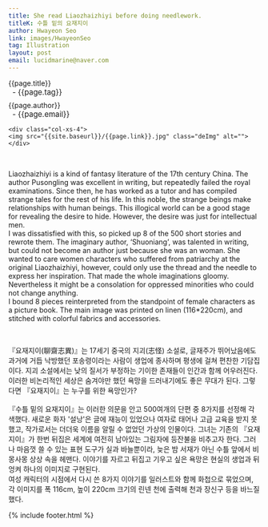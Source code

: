 ```yaml
---
title: She read Liaozhaizhiyi before doing needlework.
titleK: 수틀 밑의 요재지이
author: Hwayeon Seo
link: images/HwayeonSeo
tag: Illustration
layout: post
email: lucidmarine@naver.com
---	
```


<div class="container">

<div class="deDep">
{{page.title}}<br>
<p style="font-size:15px; margin:0px; padding:0px 0px 0px 8px; margin:0px 0px 8px 0px;">- {{page.tag}}</p>
{{page.author}}<br>
<p style="font-size:15px; margin:0px; padding:0px 0px 0px 8px;">- {{page.email}}</p>
</div>


<div class="row" class="imgcolor">
	
	<div class="col-xs-4">
	<img src="{{site.baseurl}}/{{page.link}}.jpg" class="deImg" alt=""></div>
	
</div>
<br>

<div class="det lato">



Liaozhaizhiyi is a kind of fantasy literature of the 17th century China. The author Pusongling was excellent in writing, but repeatedly failed the royal examinations. Since then, he has worked as a tutor and has compiled strange tales for the rest of his life. In this noble, the strange beings make relationships with human beings. This illogical world can be a good stage for revealing the desire to hide. However, the desire was just for intellectual men.
<br>
I was dissatisfied with this, so picked up 8 of the 500 short stories and rewrote them. The imaginary author, ‘Shuoniang’, was talented in writing, but could not become an author just because she was an woman. She wanted to care women characters who suffered from patriarchy at the original Liaozhaizhiyi, however, could only use the thread and the needle to express her inspiration. That made the whole imaginations gloomy. Nevertheless it might be a consolation for oppressed minorities who could not change anything.
<br>
I bound 8 pieces reinterpreted from the standpoint of female characters as a picture book. The main image was printed on linen (116*220cm), and stitched with colorful fabrics and accessories.




</div>

<br>

<div class="noto">

『요재지이(聊齋志異)』는 17세기 중국의 지괴(志怪) 소설로, 글재주가 뛰어났음에도 과거에 거듭 낙방했던 포송령이라는 사람이 생업에 종사하며 평생에 걸쳐 편찬한 기담집이다. 지괴 소설에서는 낮의 질서가 부정하는 기이한 존재들이 인간과 함께 어우러진다. 이러한 비논리적인 세상은 숨겨야만 했던 욕망을 드러내기에도 좋은 무대가 된다. 그렇다면 『요재지이』는 누구를 위한 욕망인가?  
<br>
『수틀 밑의 요재지이』는 이러한 의문을 안고 500여개의 단편 중 8가지를 선정해 각색했다. 새로운 화자 '설낭'은 글에 재능이 있었으나 여자로 태어나 고급 교육을 받지 못했고, 작가로서는 더더욱 이름을 알릴 수 없었던 가상의 인물이다. 그녀는 기존의 『요재지이』가 한번 뒤집은 세계에 여전히 남아있는 그림자에 등잔불을 비추고자 한다. 그러나 마음껏 쓸 수 있는 표현 도구가 실과 바늘뿐이라, 늦은 밤 서재가 아닌 수틀 앞에서 비몽사몽 상상 속을 헤맨다. 이야기를 자르고 뒤집고 기우고 싶은 욕망은 현실의 생업과 뒤엉켜 하나의 이미지로 구현된다.
<br>
여성 캐릭터의 시점에서 다시 쓴 8가지 이야기를 일러스트와 함께 화첩으로 묶었으며, 각 이미지를 폭 116cm, 높이 220cm 크기의 린넨 천에 출력해 천과 장신구 등을 바느질했다.


</div>


	

</div> 

{% include footer.html %}